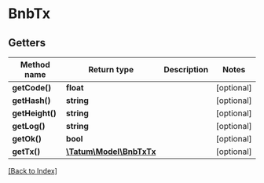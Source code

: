 # BnbTx

## Getters

Method name | Return type | Description | Notes
------------ | ------------- | ------------- | -------------
**getCode()** | **float** |  | [optional]
**getHash()** | **string** |  | [optional]
**getHeight()** | **string** |  | [optional]
**getLog()** | **string** |  | [optional]
**getOk()** | **bool** |  | [optional]
**getTx()** | [**\Tatum\Model\BnbTxTx**](BnbTxTx.md) |  | [optional]

[[Back to Index]](../index.md)
